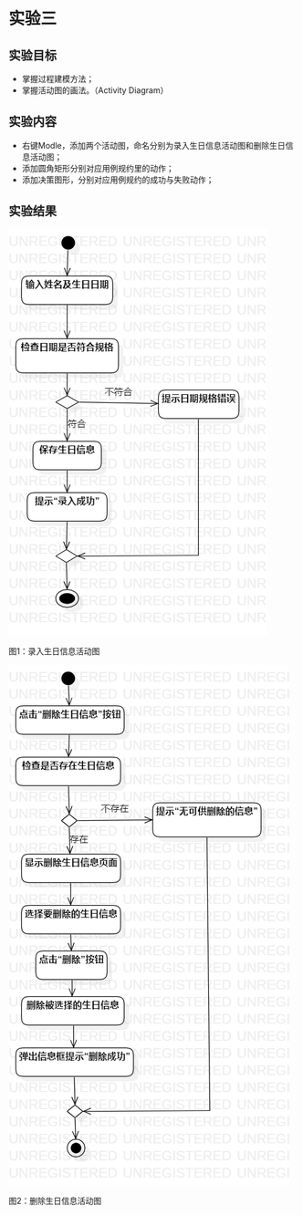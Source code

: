 # 实验三

## 实验目标
- 掌握过程建模方法；
- 掌握活动图的画法。（Activity Diagram）

## 实验内容
- 右键Modle，添加两个活动图，命名分别为录入生日信息活动图和删除生日信息活动图；
- 添加圆角矩形分别对应用例规约里的动作；
- 添加决策图形，分别对应用例规约的成功与失败动作；

## 实验结果

![实验三](./录入生日信息活动图.png)

图1：录入生日信息活动图

![实验三](./删除生日信息活动图.png)

图2：删除生日信息活动图
